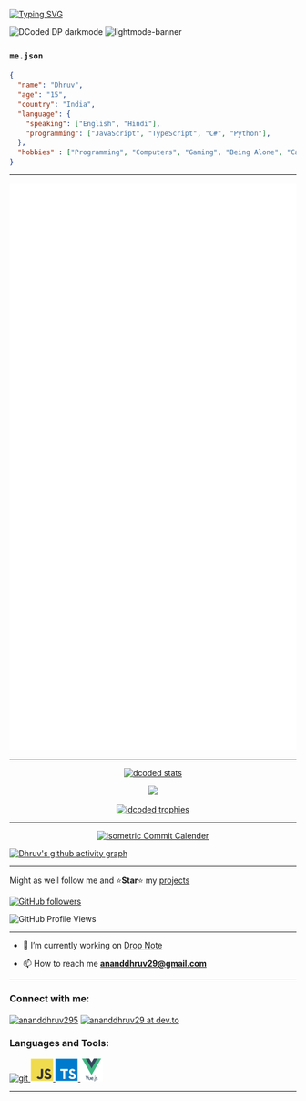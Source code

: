 <!-- SVG Typing Animation  -->
[![Typing SVG](https://readme-typing-svg.herokuapp.com?font=Fira+Code&color=9AA6B2&size=32&center=true&vCenter=true&lines=%F0%9F%91%8B+Hi+%2C+I'm+Dhruv)](https://git.io/typing-svg)

![DCoded DP darkmode](https://user-images.githubusercontent.com/65074550/126991264-dad10d03-f1f1-4317-91ba-4c53e59c0112.gif#gh-dark-mode-only)
![lightmode-banner](https://user-images.githubusercontent.com/65074550/154921132-bce40455-d8e3-4ace-ba59-48855f65e1a5.gif#gh-light-mode-only)

### `me.json`
```json
{
  "name": "Dhruv",
  "age": "15",
  "country": "India",
  "language": {
    "speaking": ["English", "Hindi"],
    "programming": ["JavaScript", "TypeScript", "C#", "Python"],
  },
  "hobbies" : ["Programming", "Computers", "Gaming", "Being Alone", "Cars"],
}
```

---
<!-- GitHub Actions : Metrics -->
<p align="center"><img alt="iDCoded Metrics" src="/github-metrics.svg"></p>

---
<!-- Discord Presence  -->
<!-- <p align="center"> <a href="https://discord.com/users/558680515796795412"> <img alt="Discord Presence" src="https://lanyard.cnrad.dev/api/558680515796795412"/> </a> </p> -->
<!-- [![Discord Presence](https://lanyard.cnrad.dev/api/558680515796795412)](https://discord.com/users/558680515796795412) -->

<!-- My GitHub Stats -->
<p align="center"> <a href="https://github.com/iDCoded"> <img src="https://github-readme-stats.vercel.app/api?username=iDCoded&show_icons=true&theme=onedark&hide_border=true" alt="dcoded stats" /> </a> </p>

<!-- My GitHub Streaks  -->
<p align="center" > <img src="http://github-readme-streak-stats.herokuapp.com?user=iDCoded&theme=onedark&hide_border=true" href="https://github.com/iDCoded"/> </p>
<!-- [![My GitHub Streak](http://github-readme-streak-stats.herokuapp.com?user=iDCoded&theme=nord&hide_border=true)](https://git.io/streak-stats) -->

<!-- My Trophies -->
<p align="center"> <a href='https://github.com/iDCoded'><img src="https://github-profile-trophy.vercel.app/?username=idcoded&theme=onedark&row=2&column=3&no-frame=true" alt="idcoded trophies" /> </a> </p>

<!-- StackOverflow Flair -->
<!-- <p align="center"> <a href="https://stackoverflow.com/users/13818436/dhruv-anand"><img src="https://stackoverflow.com/users/flair/13818436.png?theme=dark" width="208" height="58" alt="profile for Dhruv Anand at Stack Overflow, Q&amp;A for professional and enthusiast programmers" title="profile for Dhruv Anand at Stack Overflow, Q&amp;A for professional and enthusiast programmers"></a> </p> -->

<!-- 
<p align="center"> <a href="https://github.com/iDCoded/D-Pad"> <img src="https://github-readme-stats.vercel.app/api/pin/?username=iDCoded&repo=D-Pad&theme=onedark&hide_border=true" alt="d-pad" /> </a> </p>

<p align="center"> <a href="https://github.com/iDCoded/Pomodoro-App"> <img src="https://github-readme-stats.vercel.app/api/pin/?username=iDCoded&repo=Pomodoro-App&theme=onedark&hide_border=true" alt="pomodoro app"> </a> </p>
-->

---
<!-- Contributions -->
<!-- Isometric Commit Calender -->
<p align='center'> <a href='https://github.com/iDCoded'><img src='https://metrics.lecoq.io/iDCoded?template=classic&base.activity=0&base.community=0&base.repositories=0&base.metadata=0&isocalendar=1&isocalendar.duration=half-year&config.timezone=Asia%2FKolkata' alt='Isometric Commit Calender'/> </a> </p>

<!-- Activity Graph -->
[![Dhruv's github activity graph](https://activity-graph.herokuapp.com/graph?username=iDCoded&area=true&hide_border=true&theme=github&bg_color=22272E)](https://github.com/iDCoded)

---
 
<p>Might as well follow me and ⭐<b>Star</b>⭐ my <a href='https://github.com/iDCoded?tab=repositories'>projects</a></p>
<a href='https://github.com/iDCoded?tab=followers'><img alt="GitHub followers" src="https://img.shields.io/github/followers/iDCoded?style=for-the-badge"></a>

![GitHub Profile Views](https://komarev.com/ghpvc/?username=iDCoded&style=flat-square&color=282c34)


---


- 🔭 I’m currently working on [Drop Note](https://github.com/iDCoded/drop-note)

- 📫 How to reach me **ananddhruv29@gmail.com**

---

<h3 align="left">Connect with me:</h3>
<p align="left">
<a href="https://twitter.com/ananddhruv295" target="blank"><img align="center" src="https://raw.githubusercontent.com/rahuldkjain/github-profile-readme-generator/master/src/images/icons/Social/twitter.svg" alt="ananddhruv295" height="30" width="40" /></a>
  <a href='https://dev.to/ananddhruv295'> <img align="center" src="https://img.shields.io/badge/dev.to-0A0A0A?style=for-the-badge&logo=dev.to&logoColor=white" alt="ananddhruv29 at dev.to"/> </a>
</p>


<h3 align="left">Languages and Tools:</h3>
<p align="left"> <a href="https://git-scm.com/" target="_blank" rel="noreferrer"> <img src="https://www.vectorlogo.zone/logos/git-scm/git-scm-icon.svg" alt="git" width="40" height="40"/> </a> <a href="https://developer.mozilla.org/en-US/docs/Web/JavaScript" target="_blank" rel="noreferrer"> <img src="https://raw.githubusercontent.com/devicons/devicon/master/icons/javascript/javascript-original.svg" alt="javascript" width="40" height="40"/> </a> <a href="https://www.typescriptlang.org/" target="_blank" rel="noreferrer"> <img src="https://raw.githubusercontent.com/devicons/devicon/master/icons/typescript/typescript-original.svg" alt="typescript" width="40" height="40"/> </a> <a href="https://vuejs.org/" target="_blank" rel="noreferrer"> <img src="https://raw.githubusercontent.com/devicons/devicon/master/icons/vuejs/vuejs-original-wordmark.svg" alt="vuejs" width="40" height="40"/> </a> </p>

---
